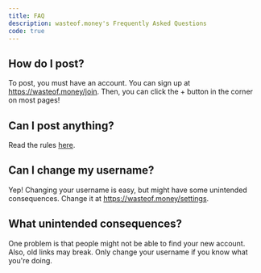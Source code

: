 ```yaml
---
title: FAQ
description: wasteof.money's Frequently Asked Questions
code: true
---
```


## How do I post?
To post, you must have an account. You can sign up at https://wasteof.money/join. Then, you can click the + button in the corner on most pages!
## Can I post anything?
Read the rules [here](/docs/guidelines).
## Can I change my username?
Yep! Changing your username is easy, but might have some unintended consequences. Change it at https://wasteof.money/settings.
## What unintended consequences?
One problem is that people might not be able to find your new account. Also, old links may break. Only change your username if you know what you're doing.
